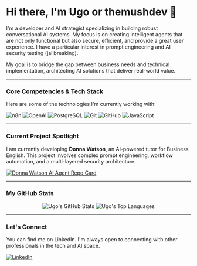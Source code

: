 # Hi there, I'm Ugo or themushdev 👋

I'm a developer and AI strategist specializing in building robust conversational AI systems. My focus is on creating intelligent agents that are not only functional but also secure, efficient, and provide a great user experience. I have a particular interest in prompt engineering and AI security testing (jailbreaking).

My goal is to bridge the gap between business needs and technical implementation, architecting AI solutions that deliver real-world value.

---

### Core Competencies & Tech Stack

Here are some of the technologies I'm currently working with:

<p align="left">
  <img src="https://img.shields.io/badge/n8n-1A1A1A?style=for-the-badge&logo=n8n&logoColor=white" alt="n8n"/>
  <img src="https://img.shields.io/badge/OpenAI-412991?style=for-the-badge&logo=openai&logoColor=white" alt="OpenAI"/>
  <img src="https://img.shields.io/badge/PostgreSQL-4169E1?style=for-the-badge&logo=postgresql&logoColor=white" alt="PostgreSQL"/>
  <img src="https://img.shields.io/badge/Git-F05032?style=for-the-badge&logo=git&logoColor=white" alt="Git"/>
  <img src="https://img.shields.io/badge/GitHub-181717?style=for-the-badge&logo=github&logoColor=white" alt="GitHub"/>
  <img src="https://img.shields.io/badge/JavaScript-F7DF1E?style=for-the-badge&logo=javascript&logoColor=black" alt="JavaScript"/>
</p>

---

### Current Project Spotlight

I am currently developing **Donna Watson**, an AI-powered tutor for Business English. This project involves complex prompt engineering, workflow automation, and a multi-layered security architecture.

[![Donna Watson AI Agent Repo Card](https://github-readme-stats.vercel.app/api/pin/?username=SEU-USUARIO&repo=agente-donna-watson&theme=dark&show_owner=true)](https://github.com/themushdev/agente-donna-watson)

---

### My GitHub Stats

<p align="center">
  <img src="https://github-readme-stats.vercel.app/api?username=SEU-USUARIO&show_icons=true&theme=dark&include_all_commits=true&count_private=true" alt="Ugo's GitHub Stats"/>
  <img src="https://github-readme-stats.vercel.app/api/top-langs/?username=SEU-USUARIO&layout=compact&theme=dark" alt="Ugo's Top Languages"/>
</p>

---

### Let's Connect

You can find me on LinkedIn. I'm always open to connecting with other professionals in the tech and AI space.

[<img src="https://img.shields.io/badge/LinkedIn-0077B5?style=for-the-badge&logo=linkedin&logoColor=white" alt="LinkedIn">](https://www.linkedin.com/in/urr/)
